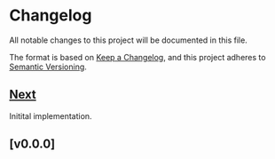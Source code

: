 # Changelog

All notable changes to this project will be documented in this file.

The format is based on [Keep a Changelog](https://keepachangelog.com/en/1.1.0/),
and this project adheres to [Semantic Versioning](https://semver.org/spec/v2.0.0.html).

## [Next]

Initital implementation.

## [v0.0.0]

[Next]: https://github.com/trinistr/gem-template/tree/main
[🚀 CI]: https://github.com/trinistr/gem-template/actions/workflows/CI.yaml
